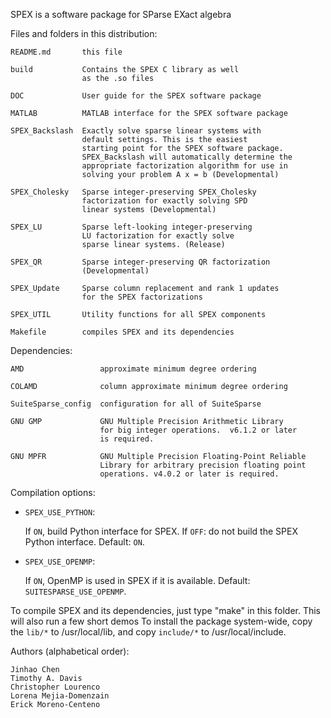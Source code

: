 SPEX is a software package for SParse EXact algebra

Files and folders in this distribution:

    README.md       this file

    build           Contains the SPEX C library as well
                    as the .so files

    DOC             User guide for the SPEX software package

    MATLAB          MATLAB interface for the SPEX software package

    SPEX_Backslash  Exactly solve sparse linear systems with
                    default settings. This is the easiest
                    starting point for the SPEX software package.
                    SPEX_Backslash will automatically determine the
                    appropriate factorization algorithm for use in
                    solving your problem A x = b (Developmental)

    SPEX_Cholesky   Sparse integer-preserving SPEX_Cholesky
                    factorization for exactly solving SPD
                    linear systems (Developmental)

    SPEX_LU         Sparse left-looking integer-preserving
                    LU factorization for exactly solve
                    sparse linear systems. (Release)

    SPEX_QR         Sparse integer-preserving QR factorization
                    (Developmental)

    SPEX_Update     Sparse column replacement and rank 1 updates
                    for the SPEX factorizations

    SPEX_UTIL       Utility functions for all SPEX components

    Makefile        compiles SPEX and its dependencies

Dependencies:

    AMD                 approximate minimum degree ordering

    COLAMD              column approximate minimum degree ordering

    SuiteSparse_config  configuration for all of SuiteSparse

    GNU GMP             GNU Multiple Precision Arithmetic Library
                        for big integer operations.  v6.1.2 or later
                        is required.

    GNU MPFR            GNU Multiple Precision Floating-Point Reliable
                        Library for arbitrary precision floating point
                        operations. v4.0.2 or later is required.

Compilation options:

* `SPEX_USE_PYTHON`:

  If `ON`, build Python interface for SPEX.
  If `OFF`: do not build the SPEX Python interface.
  Default: `ON`.

* `SPEX_USE_OPENMP`:

  If `ON`, OpenMP is used in SPEX if it is available.
  Default: `SUITESPARSE_USE_OPENMP`.

To compile SPEX and its dependencies, just type "make" in this folder.
This will also run a few short demos
To install the package system-wide, copy the `lib/*` to /usr/local/lib,
and copy `include/*` to /usr/local/include.

Authors (alphabetical order):

    Jinhao Chen
    Timothy A. Davis
    Christopher Lourenco
    Lorena Mejia-Domenzain
    Erick Moreno-Centeno

